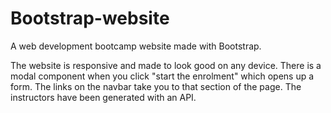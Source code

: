 # Bootstrap-website
A web development bootcamp website made with Bootstrap.

The website is responsive and made to look good on any device.
There is a modal component when you click "start the enrolment" which opens up a form.
The links on the navbar take you to that section of the page. 
The instructors have been generated with an API. 
